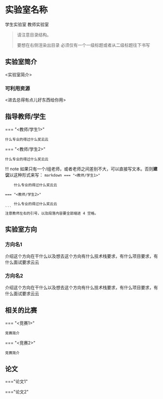 # 实验室名称 
<div class="badges">
<span class="badge stu-lab-badge">学生实验室</span>
<span class="badge tea-lab-badge">教师实验室</span>
</div>

> 请注意目录结构。
>
> 要想在右侧渲染出目录 必须仅有一个一级标题或者从二级标题往下书写

## 实验室简介

<实验室简介>

### 可利用资源

<进去总得有点儿好东西给你用>

## 指导教师/学生

=== "<教师/学生1>"

    什么专业的得过什么奖云云

=== "<教师/学生2>" 

    什么专业的得过什么奖云云

!!! note
    如果只有一个/组老师，或者老师之间差别不大，可以直接写文本。否则**建议**以这种形式来写：
    ```markdown
    === "<教师/学生1>"
    ```

        什么专业的得过什么奖云云
    
    === "<教师/学生2>" 
    
        什么专业的得过什么奖云云
    ```
    注意教师左右的引号，以及段落内容要全部缩进 4 空格。

## 实验室方向

### 方向名1

​    介绍这个方向在干什么以及想去这个方向有什么技术栈要求，有什么项目要求，有什么面试要求云云

### 方向名2

​    介绍这个方向在干什么以及想去这个方向有什么技术栈要求，有什么项目要求，有什么面试要求云云

## 相关的比赛

=== "<竞赛1>"

    竞赛简介

=== "<竞赛2>" 

    竞赛简介

## 论文

==="论文1"

==="论文2"

